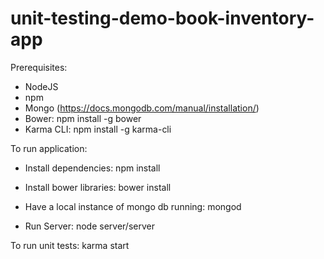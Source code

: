 # unit-testing-demo-book-inventory-app

Prerequisites:

- NodeJS
- npm
- Mongo (https://docs.mongodb.com/manual/installation/)
- Bower:
    npm install -g bower
- Karma CLI:
    npm install -g karma-cli

To run application:

- Install dependencies:
    npm install

- Install bower libraries:
    bower install

- Have a local instance of mongo db running:
    mongod

- Run Server:
    node server/server

To run unit tests:
    karma start